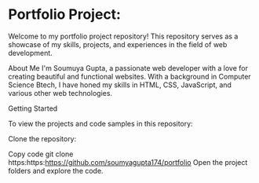 # Portfolio Project:
Welcome to my portfolio project repository! This repository serves as a showcase of my skills, projects, and experiences in the field of web development.

About Me
I'm  Soumuya Gupta, a passionate web developer with a love for creating beautiful and functional websites. With a background in Computer Science Btech, I have honed my skills in HTML, CSS, JavaScript, and various other web technologies.

Getting Started

To view the projects and code samples in this repository:

Clone the repository:

Copy code
git clone https:https:https://github.com/soumyagupta174/portfolio
Open the project folders and explore the code.
